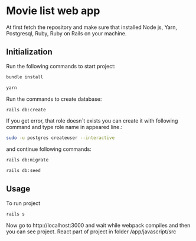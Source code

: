 # Movie list web app

At first fetch the repository and make sure that installed Node js, Yarn, Postgresql, Ruby, Ruby on Rails on your machine.

## Initialization

Run the following commands to start project:

```bash
bundle install
```

```bash
yarn
```

Run the commands to create database:

```bash
rails db:create
```

If you get error, that role doesn`t exists you can create it with following command and type role name in appeared line.:

```bash
sudo -u postgres createuser --interactive
```

and continue following commands:

```bash
rails db:migrate
```

```bash
rails db:seed
```

## Usage

To run project

```python
rails s
```

Now go to http://localhost:3000 and wait while webpack compiles and then you can see project.
React part of project in folder /app/javascript/src
